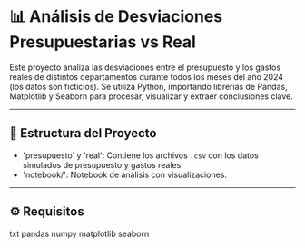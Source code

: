 # 📊 Análisis de Desviaciones Presupuestarias vs Real

Este proyecto analiza las desviaciones entre el presupuesto y los gastos reales de distintos departamentos durante todos los meses del año 2024 (los datos son ficticios). Se utiliza Python, importando librerías de Pandas, Matplotlib y Seaborn para procesar, visualizar y extraer conclusiones clave.

---

## 📁 Estructura del Proyecto

- 'presupuesto' y 'real': Contiene los archivos `.csv` con los datos simulados de presupuesto y gastos reales.
- 'notebook/': Notebook de análisis con visualizaciones.

---

## ⚙️ Requisitos

txt
pandas
numpy
matplotlib
seaborn
